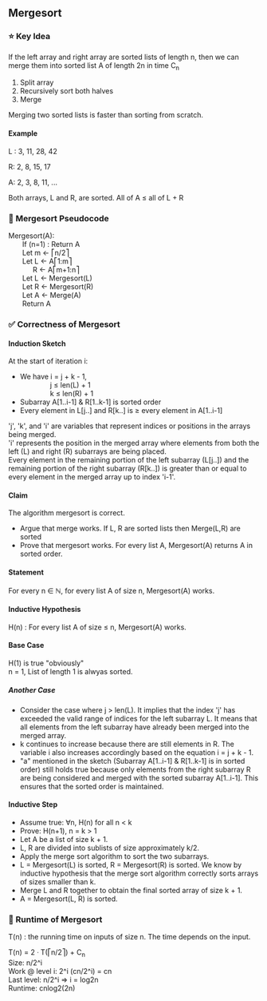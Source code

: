 ## Mergesort
### ⭐️ Key Idea
If the left array and right array are sorted lists of length n, then we can merge them into sorted list A of length 2n in time C<sub>n</sub>

1. Split array 
2. Recursively sort both halves 
3. Merge

Merging two sorted lists is faster than sorting from scratch. 

#### Example
L : 3, 11, 28, 42 

R: 2, 8, 15, 17 

A: 2, 3, 8, 11, ... 

Both arrays, L and R, are sorted. 
All of A ≤ all of L + R

### 👾 Mergesort Pseudocode 
Mergesort(A): <br>
&emsp;&emsp;If (n=1) : Return A <br>
&emsp;&emsp;Let m ← ⎡n/2⎤ <br>
&emsp;&emsp;Let L ← A⎡1:m⎤ <br>
&emsp;&emsp;&emsp;&ensp;R ← A⎡m+1:n⎤ <br>
&emsp;&emsp;Let L ← Mergesort(L) <br>
&emsp;&emsp;Let R ← Mergesort(R) <br>
&emsp;&emsp;Let A ← Merge(A) <br>
&emsp;&emsp;Return A

### ✅️ Correctness of Mergesort
#### Induction Sketch 
At the start of iteration i:
- We have i = j + k - 1, <br>
&emsp;&emsp;&emsp;&emsp; j ≤ len(L) + 1 <br>
&emsp;&emsp;&emsp;&emsp; k ≤ len(R) + 1
- Subarray A[1..i-1] & R[1..k-1] is sorted order
- Every element in L[j..] and R[k..] is ≥ every element in A[1..i-1]

'j', 'k', and 'i' are variables that represent indices or positions in the arrays being merged.<br>
'i' represents the position in the merged array where elements from both the left (L) and right (R) subarrays are being placed. <br>
Every element in the remaining portion of the left subarray (L[j..]) and the remaining portion of the right subarray (R[k..]) is greater than or equal to every element in the merged array up to index 'i-1'. 


#### Claim 
The algorithm mergesort is correct.
- Argue that merge works. If L, R are sorted lists then Merge(L,R) are sorted
- Prove that mergesort works. For every list A, Mergesort(A) returns A in sorted order. 

#### Statement 
For every n ∈ ℕ, for every list A of size n, Mergesort(A) works.

#### Inductive Hypothesis
H(n) : For every list A of size ≤ n, Mergesort(A) works.

#### Base Case
H(1) is true "obviously"<br>
n = 1, List of length 1 is alwyas sorted.

##### Another Case
- Consider the case where j > len(L). It implies that the index 'j' has exceeded the valid range of indices for the left subarray L. It means that all elements from the left subarray have already been merged into the merged array. 
- k continues to increase because there are still elements in R. The variable i also increases accordingly based on the equation i = j + k - 1. 
- "a" mentioned in the sketch (Subarray A[1..i-1] & R[1..k-1] is in sorted order) still holds true because only elements from the right subarray R are being considered and merged with the sorted subarray A[1..i-1]. This ensures that the sorted order is maintained.

#### Inductive Step
- Assume true: ∀n, H(n) for all n < k
- Prove: H(n+1), n = k > 1
- Let A be a list of size k + 1.
- L, R are divided into sublists of size approximately k/2.
- Apply the merge sort algorithm to sort the two subarrays.
- L = Mergesort(L) is sorted, R = Mergesort(R) is sorted. We know by inductive hypothesis that the merge sort algorithm correctly sorts arrays of sizes smaller than k.
- Merge L and R together to obtain the final sorted array of size k + 1. 
- A = Mergesort(L, R) is sorted.
 
### 🏃 Runtime of Mergesort
T(n) : the running time on inputs of size n. The time depends on the input.

T(n) = 2 ᐧ T(⎡n/2⎤) + C<sub>n</sub> <br>
Size: n/2^i <br>
Work @ level i: 2^i (cn/2^i) = cn <br>
Last level: n/2^i ⇒ i = log2n <br>
Runtime: cnlog2(2n)

